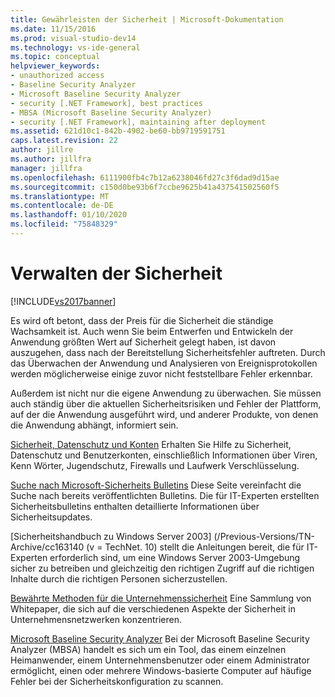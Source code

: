 ```yaml
---
title: Gewährleisten der Sicherheit | Microsoft-Dokumentation
ms.date: 11/15/2016
ms.prod: visual-studio-dev14
ms.technology: vs-ide-general
ms.topic: conceptual
helpviewer_keywords:
- unauthorized access
- Baseline Security Analyzer
- Microsoft Baseline Security Analyzer
- security [.NET Framework], best practices
- MBSA (Microsoft Baseline Security Analyzer)
- security [.NET Framework], maintaining after deployment
ms.assetid: 621d10c1-842b-4902-be60-bb9719591751
caps.latest.revision: 22
author: jillre
ms.author: jillfra
manager: jillfra
ms.openlocfilehash: 6111900fb4c7b12a6238046fd27c3f6dad9d15ae
ms.sourcegitcommit: c150d0be93b6f7ccbe9625b41a437541502560f5
ms.translationtype: MT
ms.contentlocale: de-DE
ms.lasthandoff: 01/10/2020
ms.locfileid: "75848329"
---
```

# <a name="maintaining-security"></a>Verwalten der Sicherheit
[!INCLUDE[vs2017banner](../includes/vs2017banner.md)]

Es wird oft betont, dass der Preis für die Sicherheit die ständige Wachsamkeit ist. Auch wenn Sie beim Entwerfen und Entwickeln der Anwendung größten Wert auf Sicherheit gelegt haben, ist davon auszugehen, dass nach der Bereitstellung Sicherheitsfehler auftreten. Durch das Überwachen der Anwendung und Analysieren von Ereignisprotokollen werden möglicherweise einige zuvor nicht feststellbare Fehler erkennbar.

 Außerdem ist nicht nur die eigene Anwendung zu überwachen. Sie müssen auch ständig über die aktuellen Sicherheitsrisiken und Fehler der Plattform, auf der die Anwendung ausgeführt wird, und anderer Produkte, von denen die Anwendung abhängt, informiert sein.

 [Sicherheit, Datenschutz und Konten](https://windows.microsoft.com/windows/security-privacy-accounts-help#security-privacy-accounts-help=windows-8&v0h=winrttab1&v1h=win8tab1&v2h=win7tab1&v3h=winvistatab1) Erhalten Sie Hilfe zu Sicherheit, Datenschutz und Benutzerkonten, einschließlich Informationen über Viren, Kenn Wörter, Jugendschutz, Firewalls und Laufwerk Verschlüsselung.

 [Suche nach Microsoft-Sicherheits Bulletins](/security-updates/) Diese Seite vereinfacht die Suche nach bereits veröffentlichten Bulletins. Die für IT-Experten erstellten Sicherheitsbulletins enthalten detaillierte Informationen über Sicherheitsupdates.

 [Sicherheitshandbuch zu Windows Server 2003] (/Previous-Versions/TN-Archive/cc163140 (v = TechNet. 10) stellt die Anleitungen bereit, die für IT-Experten erforderlich sind, um eine Windows Server 2003-Umgebung sicher zu betreiben und gleichzeitig den richtigen Zugriff auf die richtigen Inhalte durch die richtigen Personen sicherzustellen.

 [Bewährte Methoden für die Unternehmenssicherheit](/previous-versions/tn-archive/cc750076%28v%3dtechnet.10%29) Eine Sammlung von Whitepaper, die sich auf die verschiedenen Aspekte der Sicherheit in Unternehmensnetzwerken konzentrieren.

 [Microsoft Baseline Security Analyzer](/windows/security/threat-protection/mbsa-removal-and-guidance) Bei der Microsoft Baseline Security Analyzer (MBSA) handelt es sich um ein Tool, das einem einzelnen Heimanwender, einem Unternehmensbenutzer oder einem Administrator ermöglicht, einen oder mehrere Windows-basierte Computer auf häufige Fehler bei der Sicherheitskonfiguration zu scannen.
